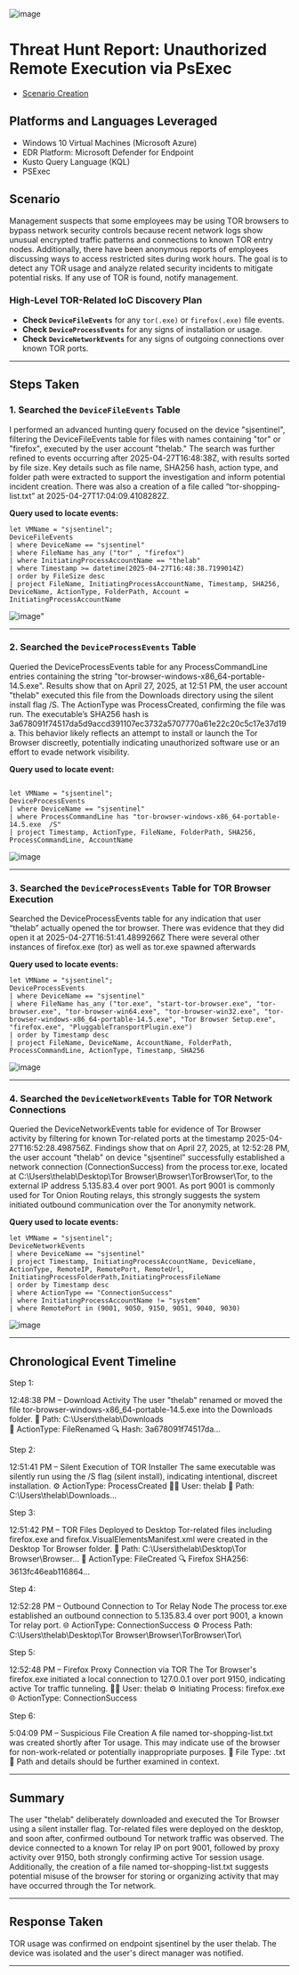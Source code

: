 ![image](https://github.com/user-attachments/assets/c8ff4936-5fc7-4ca9-8917-59d110269b7e)


# Threat Hunt Report: Unauthorized Remote Execution via PsExec
- [Scenario Creation](https://github.com/SEMAJJAMES128/threat-hunting-scenario-tor/blob/main/Hunt2.md)

## Platforms and Languages Leveraged
- Windows 10 Virtual Machines (Microsoft Azure)
- EDR Platform: Microsoft Defender for Endpoint
- Kusto Query Language (KQL)
- PSExec

##  Scenario

Management suspects that some employees may be using TOR browsers to bypass network security controls because recent network logs show unusual encrypted traffic patterns and connections to known TOR entry nodes. Additionally, there have been anonymous reports of employees discussing ways to access restricted sites during work hours. The goal is to detect any TOR usage and analyze related security incidents to mitigate potential risks. If any use of TOR is found, notify management.

### High-Level TOR-Related IoC Discovery Plan

- **Check `DeviceFileEvents`** for any `tor(.exe)` or `firefox(.exe)` file events.
- **Check `DeviceProcessEvents`** for any signs of installation or usage.
- **Check `DeviceNetworkEvents`** for any signs of outgoing connections over known TOR ports.

---

## Steps Taken

### 1. Searched the `DeviceFileEvents` Table

I performed an advanced hunting query focused on the device "sjsentinel", filtering the DeviceFileEvents table for files with names containing "tor" or "firefox", executed by the user account "thelab." The search was further refined to events occurring after 2025-04-27T16:48:38Z, with results sorted by file size. Key details such as file name, SHA256 hash, action type, and folder path were extracted to support the investigation and inform potential incident creation. There was also a creation of a file called “tor-shopping-list.txt” at 2025-04-27T17:04:09.4108282Z.

**Query used to locate events:**

```kql
let VMName = "sjsentinel";
DeviceFileEvents
| where DeviceName == "sjsentinel"
| where FileName has_any ("tor" , "firefox")
| where InitiatingProcessAccountName == "thelab"
| where Timestamp >= datetime(2025-04-27T16:48:38.7199014Z)
| order by FileSize desc
| project FileName, InitiatingProcessAccountName, Timestamp, SHA256, DeviceName, ActionType, FolderPath, Account = InitiatingProcessAccountName

```
![image](https://github.com/user-attachments/assets/5d60715d-f648-4b1d-9191-d11e7cff097f)"

---

### 2. Searched the `DeviceProcessEvents` Table

Queried the DeviceProcessEvents table for any ProcessCommandLine entries containing the string "tor-browser-windows-x86_64-portable-14.5.exe". Results show that on April 27, 2025, at 12:51 PM, the user account "thelab" executed this file from the Downloads directory using the silent install flag /S. The ActionType was ProcessCreated, confirming the file was run. The executable’s SHA256 hash is 3a678091f74517da5d9accd391107ec3732a5707770a61e22c20c5c17e37d19a. This behavior likely reflects an attempt to install or launch the Tor Browser discreetly, potentially indicating unauthorized software use or an effort to evade network visibility.

**Query used to locate event:**

```kql

let VMName = "sjsentinel";
DeviceProcessEvents
| where DeviceName == "sjsentinel"
| where ProcessCommandLine has "tor-browser-windows-x86_64-portable-14.5.exe  /S"
| project Timestamp, ActionType, FileName, FolderPath, SHA256, ProcessCommandLine, AccountName

```
![image](https://github.com/user-attachments/assets/ecc0db73-4ab9-4b0d-ad6a-9d8512b8179e)

---

### 3. Searched the `DeviceProcessEvents` Table for TOR Browser Execution

Searched the DeviceProcessEvents table for any indication that user “thelab” actually opened the tor browser. There was evidence that they did open it at 2025-04-27T16:51:41.4899266Z
There were several other instances of firefox.exe (tor) as well as tor.exe spawned afterwards

**Query used to locate events:**

```kql
let VMName = "sjsentinel";
DeviceProcessEvents
| where DeviceName == "sjsentinel"
| where FileName has_any ("tor.exe", "start-tor-browser.exe", "tor-browser.exe", "tor-browser-win64.exe", "tor-browser-win32.exe", "tor-browser-windows-x86_64-portable-14.5.exe", "Tor Browser Setup.exe", "firefox.exe", "PluggableTransportPlugin.exe")
| order by Timestamp desc
| project FileName, DeviceName, AccountName, FolderPath, ProcessCommandLine, ActionType, Timestamp, SHA256

```
![image](https://github.com/user-attachments/assets/40102780-44de-4483-b310-d09cbe03c2a5)

---

### 4. Searched the `DeviceNetworkEvents` Table for TOR Network Connections

Queried the DeviceNetworkEvents table for evidence of Tor Browser activity by filtering for known Tor-related ports at the timestamp 2025-04-27T16:52:28.498756Z. Findings show that on April 27, 2025, at 12:52:28 PM, the user account "thelab" on device "sjsentinel" successfully established a network connection (ConnectionSuccess) from the process tor.exe, located at C:\Users\thelab\Desktop\Tor Browser\Browser\TorBrowser\Tor\, to the external IP address 5.135.83.4 over port 9001. As port 9001 is commonly used for Tor Onion Routing relays, this strongly suggests the system initiated outbound communication over the Tor 
anonymity network.

**Query used to locate events:**

```kql
let VMName = "sjsentinel";
DeviceNetworkEvents
| where DeviceName == "sjsentinel"
| project Timestamp, InitiatingProcessAccountName, DeviceName, ActionType, RemoteIP, RemotePort, RemoteUrl, InitiatingProcessFolderPath,InitiatingProcessFileName
| order by Timestamp desc 
| where ActionType == "ConnectionSuccess"
| where InitiatingProcessAccountName != "system"
| where RemotePort in (9001, 9050, 9150, 9051, 9040, 9030)

```
![image](https://github.com/user-attachments/assets/2c0525de-1df5-48c5-a24b-29ab3dfabaf6)

---

## Chronological Event Timeline 

Step 1: 

12:48:38 PM – Download Activity
The user "thelab" renamed or moved the file tor-browser-windows-x86_64-portable-14.5.exe into the Downloads folder.
 📁 Path: C:\Users\thelab\Downloads\
 🔐 ActionType: FileRenamed
 🔍 Hash: 3a678091f74517da...



Step 2: 

12:51:41 PM – Silent Execution of TOR Installer
The same executable was silently run using the /S flag (silent install), indicating intentional, discreet installation.
 ⚙️ ActionType: ProcessCreated
 🧑‍💻 User: thelab
 📁 Path: C:\Users\thelab\Downloads\...



Step 3: 

12:51:42 PM – TOR Files Deployed to Desktop
Tor-related files including firefox.exe and firefox.VisualElementsManifest.xml were created in the Desktop Tor Browser folder.
 📁 Path: C:\Users\thelab\Desktop\Tor Browser\Browser\...
 📄 ActionType: FileCreated
 🔍 Firefox SHA256: 3613fc46eab116864...



Step 4: 

12:52:28 PM – Outbound Connection to Tor Relay Node
The process tor.exe established an outbound connection to 5.135.83.4 over port 9001, a known Tor relay port.
 🌐 ActionType: ConnectionSuccess
 ⚙️ Process Path: C:\Users\thelab\Desktop\Tor Browser\Browser\TorBrowser\Tor\



Step 5: 

12:52:48 PM – Firefox Proxy Connection via TOR
The Tor Browser's firefox.exe initiated a local connection to 127.0.0.1 over port 9150, indicating active Tor traffic tunneling.
 🧑‍💻 User: thelab
 ⚙️ Initiating Process: firefox.exe
 🌐 ActionType: ConnectionSuccess



Step 6: 

5:04:09 PM – Suspicious File Creation
A file named tor-shopping-list.txt was created shortly after Tor usage. This may indicate use of the browser for non-work-related or potentially inappropriate purposes.
 📄 File Type: .txt
 📍 Path and details should be further examined in context.


---

## Summary

The user "thelab" deliberately downloaded and executed the Tor Browser using a silent installer flag. Tor-related files were deployed on the desktop, and soon after, confirmed outbound Tor network traffic was observed. The device connected to a known Tor relay IP on port 9001, followed by proxy activity over 9150, both strongly confirming active Tor session usage. Additionally, the creation of a file named tor-shopping-list.txt suggests potential misuse of the browser for storing or organizing activity that may have occurred through the Tor network.

---

## Response Taken

TOR usage was confirmed on endpoint sjsentinel by the user thelab. The device was isolated and the user's direct manager was notified.

---
